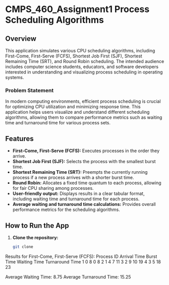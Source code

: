 # CMPS_460_Assignment1 Process Scheduling Algorithms

## Overview
This application simulates various CPU scheduling algorithms, including First-Come, First-Serve (FCFS), Shortest Job First (SJF), Shortest Remaining Time (SRT), and Round Robin scheduling. The intended audience includes computer science students, educators, and software developers interested in understanding and visualizing process scheduling in operating systems.

### Problem Statement
In modern computing environments, efficient process scheduling is crucial for optimizing CPU utilization and minimizing response time. This application helps users visualize and understand different scheduling algorithms, allowing them to compare performance metrics such as waiting time and turnaround time for various process sets.

## Features
- **First-Come, First-Serve (FCFS):** Executes processes in the order they arrive.
- **Shortest Job First (SJF):** Selects the process with the smallest burst time.
- **Shortest Remaining Time (SRT):** Preempts the currently running process if a new process arrives with a shorter burst time.
- **Round Robin:** Allocates a fixed time quantum to each process, allowing for fair CPU sharing among processes.
- **User-friendly output:** Displays results in a clear tabular format, including waiting time and turnaround time for each process.
- **Average waiting and turnaround time calculations:** Provides overall performance metrics for the scheduling algorithms.

## How to Run the App
1. **Clone the repository:**
   ```bash
   git clone

Results for First-Come, First-Serve (FCFS):
 Process ID  Arrival Time  Burst Time  Waiting Time  Turnaround Time
         1             0           8             0                8
         2             1           4             7               11
         3             2           9            10               19
         4             3           5            18               23

Average Waiting Time: 8.75
Average Turnaround Time: 15.25
